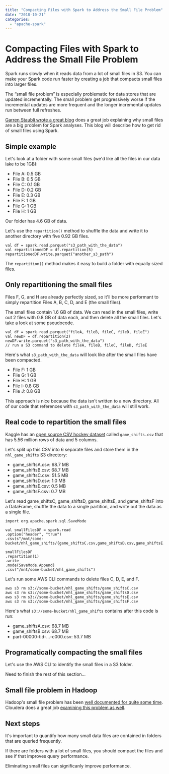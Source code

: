```yaml
---
title: "Compacting Files with Spark to Address the Small File Problem"
date: "2018-10-21"
categories: 
  - "apache-spark"
---
```


# Compacting Files with Spark to Address the Small File Problem

Spark runs slowly when it reads data from a lot of small files in S3. You can make your Spark code run faster by creating a job that compacts small files into larger files.

The “small file problem” is especially problematic for data stores that are updated incrementally. The small problem get progressively worse if the incremental updates are more frequent and the longer incremental updates run between full refreshes.

[Garren Staubli wrote a great blog](http://garrens.com/blog/2017/11/04/big-data-spark-and-its-small-files-problem/) does a great job explaining why small files are a big problem for Spark analyses. This blog will describe how to get rid of small files using Spark.

## Simple example

Let's look at a folder with some small files (we'd like all the files in our data lake to be 1GB):

- File A: 0.5 GB
- File B: 0.5 GB
- File C: 0.1 GB
- File D: 0.2 GB
- File E: 0.3 GB
- File F: 1 GB
- File G: 1 GB
- File H: 1 GB

Our folder has 4.6 GB of data.

Let's use the `repartition()` method to shuffle the data and write it to another directory with five 0.92 GB files.

```
val df = spark.read.parquet("s3_path_with_the_data")
val repartitionedDF = df.repartition(5)
repartitionedDF.write.parquet("another_s3_path")
```

The `repartition()` method makes it easy to build a folder with equally sized files.

## Only repartitioning the small files

Files F, G, and H are already perfectly sized, so it'll be more performant to simply repartition Files A, B, C, D, and E (the small files).

The small files contain 1.6 GB of data. We can read in the small files, write out 2 files with 0.8 GB of data each, and then delete all the small files. Let's take a look at some pseudocode.

```
val df = spark.read.parquet("fileA, fileB, fileC, fileD, fileE")
val newDF = df.repartition(2)
newDF.write.parquet("s3_path_with_the_data")
// run a S3 command to delete fileA, fileB, fileC, fileD, fileE
```

Here's what `s3_path_with_the_data` will look like after the small files have been compacted.

- File F: 1 GB
- File G: 1 GB
- File H: 1 GB
- File I: 0.8 GB
- File J: 0.8 GB

This approach is nice because the data isn't written to a new directory. All of our code that references with `s3_path_with_the_data` will still work.

## Real code to repartition the small files

Kaggle has an [open source CSV hockey dataset](https://www.kaggle.com/martinellis/nhl-game-data/version/1) called `game_shifts.csv` that has 5.56 million rows of data and 5 columns.

Let's split up this CSV into 6 separate files and store them in the `nhl_game_shifts` S3 directory:

- game\_shiftsA.csv: 68.7 MB
- game\_shiftsB.csv: 68.7 MB
- game\_shiftsC.csv: 51.5 MB
- game\_shiftsD.csv: 1.0 MB
- game\_shiftsE.csv: 0.5 MB
- game\_shiftsF.csv: 0.7 MB

Let's read game\_shiftsC, game\_shiftsD, game\_shiftsE, and game\_shiftsF into a DataFrame, shuffle the data to a single partition, and write out the data as a single file.

```
import org.apache.spark.sql.SaveMode

val smallFilesDF = spark.read
.option("header", "true")
.csv(s"/mnt/some-bucket/nhl_game_shifts/{game_shiftsC.csv,game_shiftsD.csv,game_shiftsE.csv,game_shiftsF.csv}")

smallFilesDF
.repartition(1)
.write
.mode(SaveMode.Append)
.csv("/mnt/some-bucket/nhl_game_shifts")
```

Let's run some AWS CLI commands to delete files C, D, E, and F.

```
aws s3 rm s3://some-bucket/nhl_game_shifts/game_shiftsC.csv
aws s3 rm s3://some-bucket/nhl_game_shifts/game_shiftsD.csv
aws s3 rm s3://some-bucket/nhl_game_shifts/game_shiftsE.csv
aws s3 rm s3://some-bucket/nhl_game_shifts/game_shiftsF.csv
```

Here's what `s3://some-bucket/nhl_game_shifts` contains after this code is run:

- game\_shiftsA.csv: 68.7 MB
- game\_shiftsB.csv: 68.7 MB
- part-00000-tid-…-c000.csv: 53.7 MB

## Programatically compacting the small files

Let's use the AWS CLI to identify the small files in a S3 folder.

Need to finish the rest of this section…

## Small file problem in Hadoop

Hadoop's small file problem has been [well documented for quite some time](https://snowplowanalytics.com/blog/2013/05/30/dealing-with-hadoops-small-files-problem/). Cloudera does a great job [examining this problem as well](http://blog.cloudera.com/blog/2009/02/the-small-files-problem/).

## Next steps

It's important to quantify how many small data files are contained in folders that are queried frequently.

If there are folders with a lot of small files, you should compact the files and see if that improves query performance.

Eliminating small files can significanly improve performance.
